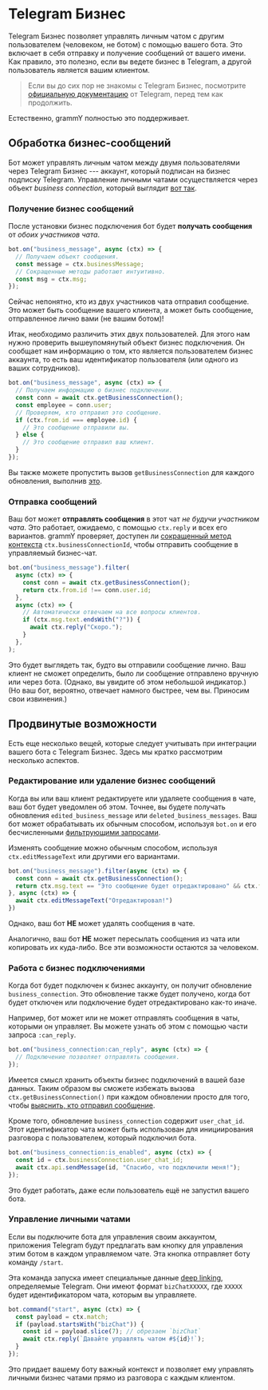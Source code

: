 # Telegram Бизнес

Telegram Бизнес позволяет управлять личным чатом с другим пользователем
(человеком, не ботом) с помощью вашего бота. Это включает в себя отправку и получение сообщений
от вашего имени. Как правило, это полезно, если вы ведете бизнес в Telegram, а
другой пользователь является вашим клиентом.

> Если вы до сих пор не знакомы с Telegram Бизнес, посмотрите
> [официальную документацию](https://core.telegram.org/bots#manage-your-business)
> от Telegram, перед тем как продолжить.

Естественно, grammY полностью это поддерживает.

## Обработка бизнес-сообщений

Бот может управлять личным чатом между двумя пользователями через Telegram
Бизнес --- аккаунт, который подписан на бизнес подписку Telegram. Управление
личными чатами осуществляется через объект _business connection_, который
выглядит [вот так](/ref/types/businessconnection).

### Получение бизнес сообщений

После установки бизнес подключения бот будет **получать сообщения** от _обоих
участников чата_.

```ts
bot.on("business_message", async (ctx) => {
  // Получаем объект сообщения.
  const message = ctx.businessMessage;
  // Сокращенные методы работают интуитивно.
  const msg = ctx.msg;
});
```

Сейчас непонятно, кто из двух участников чата отправил сообщение. Это может быть
сообщение вашего клиента, а может быть сообщение, отправленное лично вами (не
вашим ботом)!

Итак, необходимо различить этих двух пользователей. Для этого нам нужно проверить
вышеупомянутый объект бизнес подключения. Он сообщает нам информацию о том, кто является
пользователем бизнес аккаунта, то есть ваш идентификатор пользователя
(или одного из ваших сотрудников).

```ts
bot.on("business_message", async (ctx) => {
  // Получаем информацию о бизнес подключении.
  const conn = await ctx.getBusinessConnection();
  const employee = conn.user;
  // Проверяем, кто отправил это сообщение.
  if (ctx.from.id === employee.id) {
    // Это сообщение отправили вы.
  } else {
    // Это сообщение отправил ваш клиент.
  }
});
```

Вы также можете пропустить вызов `getBusinessConnection` для каждого обновления,
выполнив [это](#работа-с-бизнес-подключениями).

### Отправка сообщений

Ваш бот может **отправлять сообщения** в этот чат _не будучи участником чата_.
Это работает, ожидаемо, с помощью `ctx.reply` и всех его вариантов.
grammY проверяет, доступен ли
[сокращенный метод контекста](../guide/context#краткая-запись)
`ctx.businessConnectionId`, чтобы отправить сообщение в управляемый бизнес-чат.

```ts
bot.on("business_message").filter(
  async (ctx) => {
    const conn = await ctx.getBusinessConnection();
    return ctx.from.id !== conn.user.id;
  },
  async (ctx) => {
    // Автоматически отвечаем на все вопросы клиентов.
    if (ctx.msg.text.endsWith("?")) {
      await ctx.reply("Скоро.");
    }
  },
);
```

Это будет выглядеть так, будто вы отправили сообщение лично. Ваш клиент не
сможет определить, было ли сообщение отправлено вручную или через бота. (Однако,
вы увидите об этом небольшой индикатор.) (Но ваш бот, вероятно, отвечает
намного быстрее, чем вы. Приносим свои извинения.)

## Продвинутые возможности

Есть еще несколько вещей, которые следует учитывать при интеграции вашего бота с
Telegram Бизнес. Здесь мы кратко рассмотрим несколько аспектов.

### Редактирование или удаление бизнес сообщений

Когда вы или ваш клиент редактируете или удаляете сообщения в чате, ваш бот
будет уведомлен об этом. Точнее, вы будете получать обновления
`edited_business_message` или `deleted_business_messages`. Ваш бот может
обрабатывать их обычным способом, используя `bot.on` и его бесчисленными
[фильтрующими запросами](../guide/filter-queries).


Изменять сообщение можно обычным способом, используя `ctx.editMessageText` или другими его вариантами.
```ts
bot.on("business_message").filter(async (ctx) => {
  const conn = await ctx.getBusinessConnection();
  return ctx.msg.text == "Это сообщение будет отредактировано" && ctx.from.id == conn.user.id
}, async (ctx) => {
  await ctx.editMessageText("Отредактировал!")
})
```

Однако, ваш бот **НЕ** может удалять сообщения в чате.

Аналогично, ваш бот **НЕ** может пересылать сообщения из чата или копировать их
куда-либо. Все эти возможности остаются за человеком.

### Работа с бизнес подключениями

Когда бот будет подключен к бизнес аккаунту, он получит обновление
`business_connection`. Это обновление также будет получено, когда бот будет
отключен или подключение будет отредактировано как-то иначе.

Например, бот может или не может отправлять сообщения в чаты, которыми он
управляет. Вы можете узнать об этом с помощью части запроса `:can_reply`.

```ts
bot.on("business_connection:can_reply", async (ctx) => {
  // Подключение позволяет отправлять сообщения.
});
```

Имеется смысл хранить объекты бизнес подключений в вашей базе данных. Таким образом вы
сможете избежать вызова `ctx.getBusinessConnection()` при каждом обновлении
просто для того, чтобы
[выяснить, кто отправил сообщение](#получение-бизнес-сообщении).

Кроме того, обновление `business_connection` содержит `user_chat_id`. Этот
идентификатор чата может быть использован для инициирования разговора с
пользователем, который подключил бота.

```ts
bot.on("business_connection:is_enabled", async (ctx) => {
  const id = ctx.businessConnection.user_chat_id;
  await ctx.api.sendMessage(id, "Спасибо, что подключили меня!");
});
```

Это будет работать, даже если пользователь ещё не запустил вашего бота.

### Управление личными чатами

Если вы подключите бота для управления своим аккаунтом, приложения Telegram
будут предлагать вам кнопку для управления этим ботом в каждом управляемом чате.
Эта кнопка отправляет боту команду `/start`.

Эта команда запуска имеет специальные данные
[deep linking](../guide/commands#поддержка-deep-linking), определяемые Telegram.
Они имеют формат `bizChatXXXXX`, где `XXXXX` будет идентификатором чата, которым
вы управляете.

```ts
bot.command("start", async (ctx) => {
  const payload = ctx.match;
  if (payload.startsWith("bizChat")) {
    const id = payload.slice(7); // обрезаем `bizChat`
    await ctx.reply(`Давайте управлять чатом #${id}!`);
  }
});
```

Это придает вашему боту важный контекст и позволяет ему управлять
личными бизнес чатами прямо из разговора с каждым клиентом.
